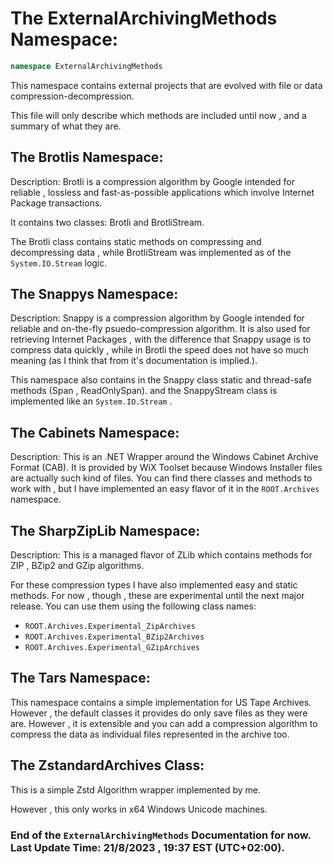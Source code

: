 # The ExternalArchivingMethods Namespace:

~~~C#
namespace ExternalArchivingMethods
~~~

This namespace contains external projects that are evolved with file or data compression-decompression.

This file will only describe which methods are included until now , and a summary of what they are.

## The Brotlis Namespace:
Description: Brotli is a compression algorithm by Google intended for reliable , lossless and fast-as-possible
applications which involve Internet Package transactions.

It contains two classes: Brotli and BrotliStream.

The Brotli class contains static methods on compressing and decompressing data , 
while BrotliStream was implemented as of the `System.IO.Stream` logic.

## The Snappys Namespace:
Description: Snappy is a compression algorithm by Google intended for reliable and on-the-fly
psuedo-compression algorithm. It is also used for retrieving Internet Packages , with the 
difference that Snappy usage is to compress data quickly , while in Brotli the speed does not 
have so much meaning (as I think that from it's documentation is implied.).

This namespace also contains in the Snappy class static and thread-safe methods (Span , ReadOnlySpan).
and the SnappyStream class is implemented like an `System.IO.Stream` .

## The Cabinets Namespace:
Description: This is an .NET Wrapper around the Windows Cabinet Archive Format (CAB).
It is provided by WiX Toolset because Windows Installer files are actually 
such kind of files.
You can find there classes and methods to work with , but I have implemented an
easy flavor of it in the `ROOT.Archives` namespace.

## The SharpZipLib Namespace:
Description: This is a managed flavor of ZLib which contains methods for ZIP , BZip2 and GZip 
algorithms.

For these compression types I have also implemented easy and static methods.
For now , though , these are experimental until the next major release.
You can use them using the following class names:

- `ROOT.Archives.Experimental_ZipArchives`
- `ROOT.Archives.Experimental_BZip2Archives`
- `ROOT.Archives.Experimental_GZipArchives`

## The Tars Namespace:
This namespace contains a simple implementation for US Tape Archives.
However , the default classes it provides do only save files as they were are.
However , it is extensible and you can add a compression algorithm to compress the data
as individual files represented in the archive too.

## The ZstandardArchives Class:
This is a simple Zstd Algorithm wrapper implemented by me.

However , this only works in x64 Windows Unicode machines.


### End of the `ExternalArchivingMethods` Documentation for now. Last Update Time: 21/8/2023 , 19:37 EST (UTC+02:00).



